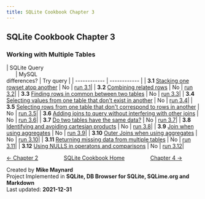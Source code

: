 ```yaml
---
title: SQLite Cookbook Chapter 3
---
```

## SQLite Cookbook Chapter 3

### Working with Multiple Tables

| SQLite Query &nbsp; &nbsp; &nbsp; &nbsp; &nbsp; &nbsp; &nbsp; &nbsp; &nbsp; &nbsp; &nbsp; &nbsp; &nbsp; &nbsp; &nbsp; &nbsp; &nbsp; &nbsp; &nbsp; &nbsp; &nbsp; &nbsp; &nbsp; &nbsp; &nbsp; &nbsp; &nbsp; &nbsp; &nbsp; &nbsp; &nbsp; &nbsp; &nbsp; &nbsp; &nbsp; &nbsp; &nbsp; &nbsp; &nbsp; &nbsp; &nbsp; &nbsp; &nbsp; &nbsp; &nbsp; &nbsp; &nbsp; &nbsp; &nbsp; &nbsp; &nbsp; &nbsp; &nbsp; &nbsp;      | MySQL<br>differences? | Try query |
| ------------ | ------------ |
| **3.1** [Stacking one rowset atop another](https://github.com/bibliodatos/SQLite_Cookbook/blob/main/chapter_3/3.1.sql) | No | [run 3.1]()|
| **3.2** [Combining related rows](https://github.com/bibliodatos/SQLite_Cookbook/blob/main/chapter_3/3.2.sql) | No | [run 3.2]()|
| **3.3** [Finding rows in common between two tables](https://github.com/bibliodatos/SQLite_Cookbook/blob/main/chapter_3/3.3.sql) | No | [run 3.3]()|
| **3.4** [Selecting values from one table that don't exist in another](https://github.com/bibliodatos/SQLite_Cookbook/blob/main/chapter_3/3.4.sql) | No | [run 3.4]()|
| **3.5** [Selecting rows from one table that don't correspond to rows in another](https://github.com/bibliodatos/SQLite_Cookbook/blob/main/chapter_3/3.5.sql) | No | [run 3.5]()|
| **3.6** [Adding joins to query without interfering with other joins](https://github.com/bibliodatos/SQLite_Cookbook/blob/main/chapter_3/3.6.sql) | No | [run 3.6]()|
| **3.7** [Do two tables have the same data?](https://github.com/bibliodatos/SQLite_Cookbook/blob/main/chapter_3/3.7.sql) | No | [run 3.7]()|
| **3.8** [ Identifying and avoiding cartesian products](https://github.com/bibliodatos/SQLite_Cookbook/blob/main/chapter_3/3.8.sql) | No | [run 3.8]()|
| **3.9** [Join when using aggregates](https://github.com/bibliodatos/SQLite_Cookbook/blob/main/chapter_3/3.9.sql) | No | [run 3.9]()|
| **3.10** [Outer Joins when using aggregates](https://github.com/bibliodatos/SQLite_Cookbook/blob/main/chapter_3/3.10.sql) | No | [run 3.10]()|
| **3.11** [Returning missing data from multiple tables](https://github.com/bibliodatos/SQLite_Cookbook/blob/main/chapter_3/3.11.sql) | No | [run 3.11]()|
| **3.12** [Using NULLS in operatons and comparisons](https://github.com/bibliodatos/SQLite_Cookbook/blob/main/chapter_3/3.12.sql) | No | [run 3.12]()|


[← Chapter 2](chapter_2.html)  &nbsp; &nbsp; &nbsp; &nbsp; &nbsp; &nbsp; &nbsp; &nbsp;  [SQLite Cookbook Home](./index.html)  &nbsp; &nbsp; &nbsp; &nbsp; &nbsp; &nbsp; &nbsp; &nbsp; [Chapter 4 →](chapter_4.html)


Created by **Mike Maynard**<br>
Project Implemented in **SQLite, DB Browser for SQLite, SQLime.org and Markdown**<br>
Last updated: **2021-12-31**
